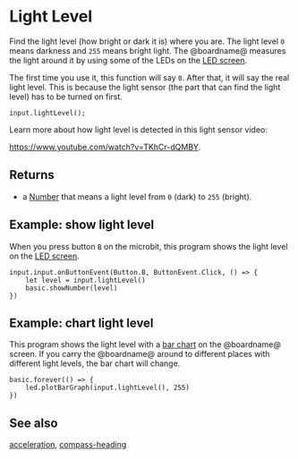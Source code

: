# Light Level

Find the light level (how bright or dark it is) where you are.
The light level ``0`` means darkness and ``255`` means bright light. 
The @boardname@ measures the light around it by using some of the
LEDs on the [LED screen](/device/screen).

The first time you use it, this function will say ``0``.
After that, it will say the real light level.
This is because the light sensor (the part that can find the light level)
has to be turned on first.

```sig
input.lightLevel();
```

Learn more about how light level is detected in this light sensor video:

https://www.youtube.com/watch?v=TKhCr-dQMBY.

## Returns

* a [Number](/types/number) that means a light level from ``0`` (dark) to ``255`` (bright).

## Example: show light level

When you press button `B` on the microbit, this
program shows the light level
on the [LED screen](/device/screen).

```blocks
input.input.onButtonEvent(Button.B, ButtonEvent.Click, () => {
    let level = input.lightLevel()
    basic.showNumber(level)
})
```

## Example: chart light level

This program shows the light level with a [bar chart](/reference/led/plot-bar-graph) on the @boardname@ screen.
If you carry the @boardname@ around to different places with different light levels,
the bar chart will change.

```blocks
basic.forever(() => {
    led.plotBarGraph(input.lightLevel(), 255)
})
```

## See also

[acceleration](/reference/input/acceleration), [compass-heading](/reference/input/compass-heading)

